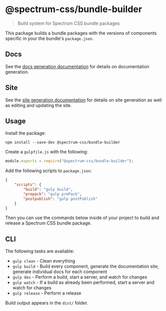 # @spectrum-css/bundle-builder

> Build system for Spectrum CSS bundle packages

This package builds a bundle packages with the versions of components specific in your the bundle's `package.json`.

## Docs

See the [docs generation documentation](docs/README.md) for details on documentation generation.

## Site

See the [site generation documentation](site/README.md) for details on site generation as well as editing and updating the site.

## Usage

Install the package:

```
npm install --save-dev @spectrum-css/bundle-builder
```

Create a `gulpfile.js` with the following:

```js
module.exports = require("@spectrum-css/bundle-builder");
```

Add the following scripts to `package.json`:

```json
{
	"scripts": {
		"build": "gulp build",
		"prepack": "gulp prePack",
		"postpublish": "gulp postPublish"
	}
}
```

Then you can use the commands below inside of your project to build and release a Spectrum CSS bundle package.

## CLI

The following tasks are available:

- `gulp clean` - Clean everything
- `gulp build` - Build every component, generate the documentation site, generate individual docs for each component
- `gulp dev` - Perform a build, start a server, and watch for changes
- `gulp watch` - If a build as already been performed, start a server and watch for changes
- `gulp release` - Perform a release

Build output appears in the `dist/` folder.
